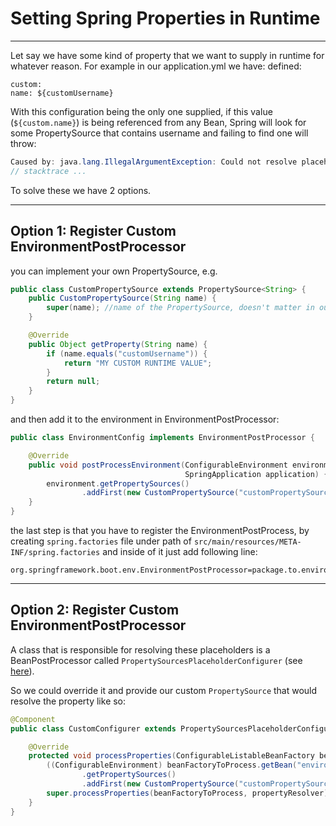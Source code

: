 # Setting Spring Properties in Runtime

---

Let say we have some kind of property that we want to supply in runtime for whatever reason. For example in our application.yml we have: defined:

```
custom:
name: ${customUsername}
```
With this configuration being the only one supplied, if this value (`${custom.name}`) is being 
referenced from any Bean, Spring will look for some PropertySource that contains username and 
failing to find one will throw:

```java
Caused by: java.lang.IllegalArgumentException: Could not resolve placeholder 'customUsername' in value "${customUsername}"
// stacktrace ...
```

To solve these we have 2 options.

---

## Option 1: Register Custom EnvironmentPostProcessor

you can implement your own PropertySource, e.g.

```java 
public class CustomPropertySource extends PropertySource<String> {
    public CustomPropertySource(String name) {
        super(name); //name of the PropertySource, doesn't matter in our implementation
    }

    @Override
    public Object getProperty(String name) {
        if (name.equals("customUsername")) {
            return "MY CUSTOM RUNTIME VALUE";
        }
        return null;
    }
}
```

and then add it to the environment in EnvironmentPostProcessor:

```java
public class EnvironmentConfig implements EnvironmentPostProcessor {

    @Override
    public void postProcessEnvironment(ConfigurableEnvironment environment,
                                       SpringApplication application) {
        environment.getPropertySources()
                .addFirst(new CustomPropertySource("customPropertySource"));
    }
}
```

the last step is that you have to register the EnvironmentPostProcess, by creating 
`spring.factories` file under path of `src/main/resources/META-INF/spring.factories` 
and inside of it just add following line:

```
org.springframework.boot.env.EnvironmentPostProcessor=package.to.environment.config.EnvironmentConfig
```

---

## Option 2: Register Custom EnvironmentPostProcessor

A class that is responsible for resolving these placeholders is a BeanPostProcessor called 
`PropertySourcesPlaceholderConfigurer` (see [here](https://docs.spring.io/spring-framework/docs/current/javadoc-api/org/springframework/context/support/PropertySourcesPlaceholderConfigurer.html)).

So we could override it and provide our custom `PropertySource` that would resolve the property like so:

```java
@Component
public class CustomConfigurer extends PropertySourcesPlaceholderConfigurer {

    @Override
    protected void processProperties(ConfigurableListableBeanFactory beanFactoryToProcess, ConfigurablePropertyResolver propertyResolver) throws BeansException {
        ((ConfigurableEnvironment) beanFactoryToProcess.getBean("environment"))
                .getPropertySources()
                .addFirst(new CustomPropertySource("customPropertySource"));
        super.processProperties(beanFactoryToProcess, propertyResolver);
    }
}
```
